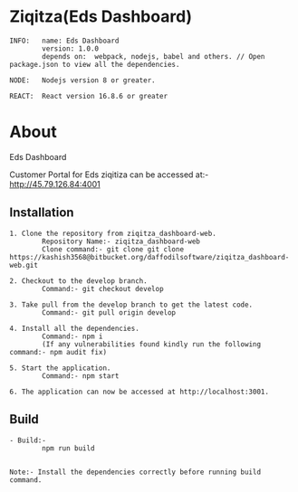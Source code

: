 # Ziqitza(Eds Dashboard)

```
INFO:   name: Eds Dashboard
        version: 1.0.0
        depends on:  webpack, nodejs, babel and others. // Open package.json to view all the dependencies.

NODE:   Nodejs version 8 or greater.

REACT:  React version 16.8.6 or greater 

```

# About

Eds Dashboard

Customer Portal for Eds ziqitiza can be accessed at:- http://45.79.126.84:4001

## Installation

```
1. Clone the repository from ziqitza_dashboard-web.
        Repository Name:- ziqitza_dashboard-web
        Clone command:- git clone git clone https://kashish3568@bitbucket.org/daffodilsoftware/ziqitza_dashboard-web.git

2. Checkout to the develop branch.
        Command:- git checkout develop

3. Take pull from the develop branch to get the latest code.
        Command:- git pull origin develop

4. Install all the dependencies.
        Command:- npm i
        (If any vulnerabilities found kindly run the following command:- npm audit fix)

5. Start the application.
        Command:- npm start

6. The application can now be accessed at http://localhost:3001.
```

## Build

```
- Build:-
        npm run build


Note:- Install the dependencies correctly before running build command.

```